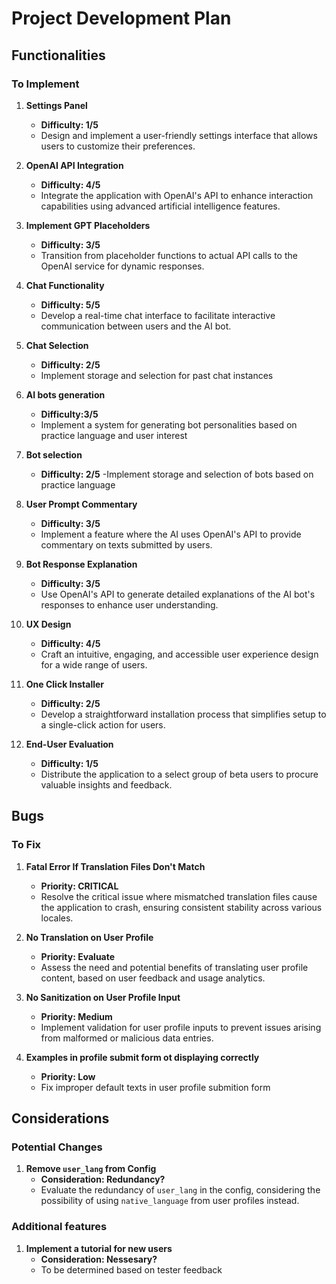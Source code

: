 # Project Development Plan

## Functionalities

### To Implement

1. **Settings Panel**
   - **Difficulty: 1/5**
   - Design and implement a user-friendly settings interface that allows users to customize their preferences.

2. **OpenAI API Integration**
   - **Difficulty: 4/5**
   - Integrate the application with OpenAI's API to enhance interaction capabilities using advanced artificial intelligence features.

3. **Implement GPT Placeholders**
   - **Difficulty: 3/5**
   - Transition from placeholder functions to actual API calls to the OpenAI service for dynamic responses.

4. **Chat Functionality**
   - **Difficulty: 5/5**
   - Develop a real-time chat interface to facilitate interactive communication between users and the AI bot.

5. **Chat Selection**
   - **Difficulty: 2/5**
   - Implement storage and selection for past chat instances

6. **AI bots generation**
   - **Difficulty:3/5**
   - Implement a system for generating bot personalities based on practice language and user interest

6. **Bot selection**
   - **Difficulty: 2/5**
   -Implement storage and selection of bots based on practice language

5. **User Prompt Commentary**
   - **Difficulty: 3/5**
   - Implement a feature where the AI uses OpenAI's API to provide commentary on texts submitted by users.

6. **Bot Response Explanation**
   - **Difficulty: 3/5**
   - Use OpenAI's API to generate detailed explanations of the AI bot's responses to enhance user understanding.

7. **UX Design**
   - **Difficulty: 4/5**
   - Craft an intuitive, engaging, and accessible user experience design for a wide range of users.

8. **One Click Installer**
   - **Difficulty: 2/5**
   - Develop a straightforward installation process that simplifies setup to a single-click action for users.

9. **End-User Evaluation**
   - **Difficulty: 1/5**
   - Distribute the application to a select group of beta users to procure valuable insights and feedback.

## Bugs

### To Fix

1. **Fatal Error If Translation Files Don't Match**
   - **Priority: CRITICAL**
   - Resolve the critical issue where mismatched translation files cause the application to crash, ensuring consistent stability across various locales.

2. **No Translation on User Profile**
   - **Priority: Evaluate**
   - Assess the need and potential benefits of translating user profile content, based on user feedback and usage analytics.

3. **No Sanitization on User Profile Input**
   - **Priority: Medium**
   - Implement validation for user profile inputs to prevent issues arising from malformed or malicious data entries.

4. **Examples in profile submit form ot displaying correctly**
   - **Priority: Low**
   - Fix improper default texts in user profile submition form

## Considerations

### Potential Changes

1. **Remove `user_lang` from Config**
   - **Consideration: Redundancy?**
   - Evaluate the redundancy of `user_lang` in the config, considering the possibility of using `native_language` from user profiles instead.
   
### Additional features

1. **Implement a tutorial for new users**
	- **Consideration: Nessesary?**
	- To be determined based on tester feedback